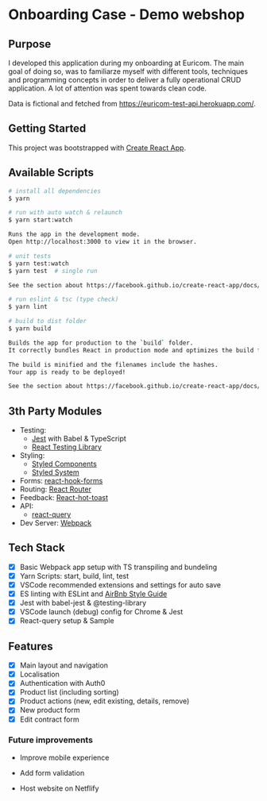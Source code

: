 # Onboarding Case - Demo webshop

## Purpose

I developed this application during my onboarding at Euricom. The main goal of doing so, was to familiarze myself with different tools, techniques and programming concepts in order to deliver a fully operational CRUD application. A lot of attention was spent towards clean code.

Data is fictional and fetched from https://euricom-test-api.herokuapp.com/.

## Getting Started

This project was bootstrapped with [Create React App](https://github.com/facebook/create-react-app).

## Available Scripts

```bash
# install all dependencies
$ yarn

# run with auto watch & relaunch
$ yarn start:watch

Runs the app in the development mode.
Open http://localhost:3000 to view it in the browser.

# unit tests
$ yarn test:watch
$ yarn test  # single run

See the section about https://facebook.github.io/create-react-app/docs/running-tests for more information.

# run eslint & tsc (type check)
$ yarn lint

# build to dist folder
$ yarn build

Builds the app for production to the `build` folder.
It correctly bundles React in production mode and optimizes the build for the best performance.

The build is minified and the filenames include the hashes.
Your app is ready to be deployed!

See the section about https://facebook.github.io/create-react-app/docs/deployment for more information.

```

## 3th Party Modules

- Testing:
  - [Jest](https://jestjs.io/) with Babel & TypeScript
  - [React Testing Library](https://testing-library.com/)
- Styling:
  - [Styled Components](https://styled-components.com/)
  - [Styled System](https://styled-system.com/)
- Forms: [react-hook-forms](https://react-hook-form.com/)
- Routing: [React Router](https://reactrouter.com/)
- Feedback: [React-hot-toast](https://react-hot-toast.com/)
- API:
  - [react-query](https://react-query.tanstack.com/)
- Dev Server: [Webpack](https://webpack.js.org/)

## Tech Stack

- [x] Basic Webpack app setup with TS transpiling and bundeling
- [x] Yarn Scripts: start, build, lint, test
- [x] VSCode recommended extensions and settings for auto save
- [x] ES linting with ESLint and [AirBnb Style Guide](https://github.com/airbnb/javascript)
- [x] Jest with babel-jest & @testing-library
- [x] VSCode launch (debug) config for Chrome & Jest
- [x] React-query setup & Sample

## Features

- [x] Main layout and navigation
- [x] Localisation
- [x] Authentication with Auth0
- [x] Product list (including sorting)
- [x] Product actions (new, edit existing, details, remove)
- [x] New product form
- [x] Edit contract form

### Future improvements

- Improve mobile experience

- Add form validation

- Host website on Netflify

